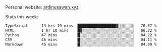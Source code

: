 Personal website: [ardinusawan.xyz](https://ardinusawan.xyz)

Stats this week:
<!--START_SECTION:waka-->

```txt
TypeScript      13 hrs 19 mins  █████████████████▓░░░░░░░   70.57 %
HTML            1 hr 10 mins    █▓░░░░░░░░░░░░░░░░░░░░░░░   06.22 %
Python          47 mins         █░░░░░░░░░░░░░░░░░░░░░░░░   04.22 %
CSV             46 mins         █░░░░░░░░░░░░░░░░░░░░░░░░   04.11 %
Markdown        46 mins         █░░░░░░░░░░░░░░░░░░░░░░░░   04.09 %
```

<!--END_SECTION:waka-->
